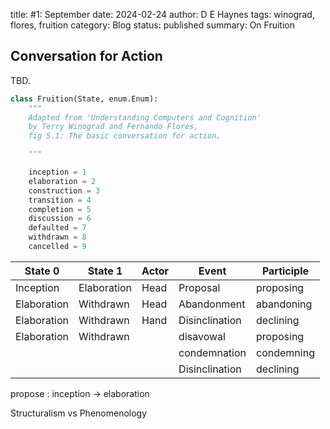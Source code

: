 title: #1: September
date: 2024-02-24
author: D E Haynes
tags: winograd, flores, fruition
category: Blog
status: published
summary: On Fruition

Conversation for Action
-----------------------

TBD.

```python
class Fruition(State, enum.Enum):
    """
    Adapted from 'Understanding Computers and Cognition'
    by Terry Winograd and Fernando Flores,
    fig 5.1: The basic conversation for action.

    """

    inception = 1
    elaboration = 2
    construction = 3
    transition = 4
    completion = 5
    discussion = 6
    defaulted = 7
    withdrawn = 8
    cancelled = 9
```

| State 0       | State 1       | Actor | Event         | Participle    |
|---------------|---------------|-------|---------------|---------------|
| Inception     | Elaboration   | Head  | Proposal      | proposing     |
| Elaboration   | Withdrawn     | Head  | Abandonment   | abandoning    |
| Elaboration   | Withdrawn     | Hand  | Disinclination| declining     |
| Elaboration   | Withdrawn     |       | disavowal     | proposing     |
|               |               |       | condemnation  | condemning    |
|               |               |       | Disinclination| declining     |

propose
:   inception -> elaboration

Structuralism vs Phenomenology

